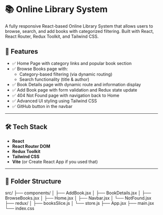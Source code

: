 # 📚 Online Library System

A fully responsive React-based Online Library System that allows users to browse, search, and add books with categorized filtering. Built with React, React Router, Redux Toolkit, and Tailwind CSS.

## 🚀 Features

- ✅ Home Page with category links and popular book section
- ✅ Browse Books page with:
  - Category-based filtering (via dynamic routing)
  - Search functionality (title & author)
- ✅ Book Details page with dynamic route and information display
- ✅ Add Book page with form validation and Redux state update
- ✅ 404 Not Found page with navigation back to Home
- ✅ Advanced UI styling using Tailwind CSS
- ✅ GitHub button in the navbar

---

## 🛠️ Tech Stack

- **React**
- **React Router DOM**
- **Redux Toolkit**
- **Tailwind CSS**
- **Vite** (or Create React App if you used that)

---

## 📁 Folder Structure

src/
├── components/
│ ├── AddBook.jsx
│ ├── BookDetails.jsx
│ ├── BrowseBooks.jsx
│ ├── Home.jsx
│ ├── Navbar.jsx
│ └── NotFound.jsx
├── redux/
│ ├── booksSlice.js
│ └── store.js
├── App.jsx
├── main.jsx
└── index.css

